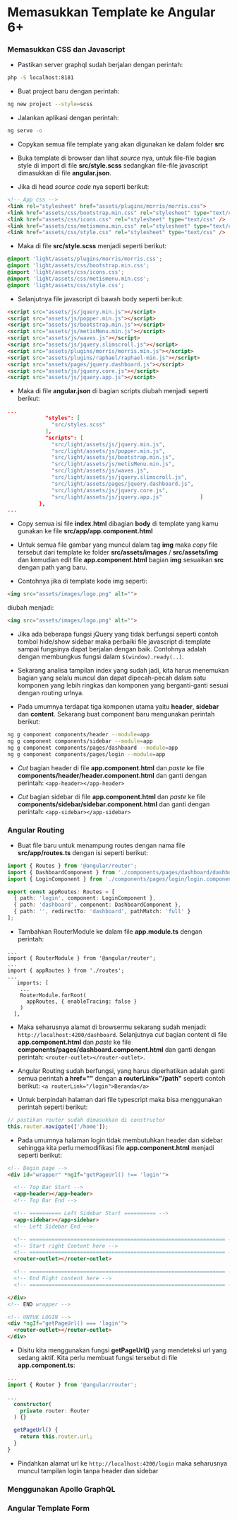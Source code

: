 # Memasukkan Template ke Angular 6+

### Memasukkan CSS dan Javascript

* Pastikan server graphql sudah berjalan dengan perintah:

```sh
php -S localhost:8181
```

* Buat project baru dengan perintah:

```sh
ng new project --style=scss
```

* Jalankan aplikasi dengan perintah:

```sh
ng serve -o
```


* Copykan semua file template yang akan digunakan ke dalam folder __src__

* Buka template di browser dan lihat _source_ nya, untuk file-file bagian style di import di file __src/style.scss__ sedangkan file-file javascript dimasukkan di file __angular.json__.

* Jika di head _source code_ nya seperti berikut:

```html
<!-- App css -->
<link rel="stylesheet" href="assets/plugins/morris/morris.css">
<link href="assets/css/bootstrap.min.css" rel="stylesheet" type="text/css" />
<link href="assets/css/icons.css" rel="stylesheet" type="text/css" />
<link href="assets/css/metismenu.min.css" rel="stylesheet" type="text/css" />
<link href="assets/css/style.css" rel="stylesheet" type="text/css" />
```

* Maka di file __src/style.scss__ menjadi seperti berikut:

```scss
@import 'light/assets/plugins/morris/morris.css';
@import 'light/assets/css/bootstrap.min.css';
@import 'light/assets/css/icons.css';
@import 'light/assets/css/metismenu.min.css';
@import 'light/assets/css/style.css';
```

* Selanjutnya file javascript di bawah body seperti berikut:

```html
<script src="assets/js/jquery.min.js"></script>
<script src="assets/js/popper.min.js"></script>
<script src="assets/js/bootstrap.min.js"></script>
<script src="assets/js/metisMenu.min.js"></script>
<script src="assets/js/waves.js"></script>
<script src="assets/js/jquery.slimscroll.js"></script>
<script src="assets/plugins/morris/morris.min.js"></script>
<script src="assets/plugins/raphael/raphael-min.js"></script>
<script src="assets/pages/jquery.dashboard.js"></script>
<script src="assets/js/jquery.core.js"></script>
<script src="assets/js/jquery.app.js"></script>
```

* Maka di file __angular.json__ di bagian scripts diubah menjadi seperti berikut:
```json
...
            "styles": [
              "src/styles.scss"
            ],
            "scripts": [
              "src/light/assets/js/jquery.min.js",
              "src/light/assets/js/popper.min.js",
              "src/light/assets/js/bootstrap.min.js",
              "src/light/assets/js/metisMenu.min.js",
              "src/light/assets/js/waves.js",
              "src/light/assets/js/jquery.slimscroll.js",
              "src/light/assets/pages/jquery.dashboard.js",
              "src/light/assets/js/jquery.core.js",
              "src/light/assets/js/jquery.app.js"            ]
          },
...
```

* Copy semua isi file __index.html__ dibagian __body__ di template yang kamu gunakan ke file __src/app/app.component.html__

* Untuk semua file gambar yang muncul dalam tag __img__ maka _copy_ file tersebut dari template ke folder __src/assets/images__ / __src/assets/img__ dan kemudian edit file __app.component.html__ bagian __img__ sesuaikan __src__ dengan path yang baru.

* Contohnya jika di template kode img seperti:

```html
<img src="assets/images/logo.png" alt="">
```

diubah menjadi:

```html
<img src="assets/images/logo.png" alt="">
```

* Jika ada beberapa fungsi jQuery yang tidak berfungsi seperti contoh tombol hide/show sidebar maka perbaiki file javascript di template sampai fungsinya dapat berjalan dengan baik. Contohnya adalah dengan membungkus fungsi dalam ```$(window).ready(..)```.

* Sekarang analisa tampilan index yang sudah jadi, kita harus menemukan bagian yang selalu muncul dan dapat dipecah-pecah dalam satu komponen yang lebih ringkas dan komponen yang berganti-ganti sesuai dengan routing urlnya.

* Pada umumnya terdapat tiga komponen utama yaitu __header__, __sidebar__ dan __content__. Sekarang buat component baru mengunakan perintah berikut:

```sh
ng g component components/header --module=app
ng g component components/sidebar --module=app
ng g component components/pages/dashboard --module=app
ng g component components/pages/login --module=app
```

* _Cut_ bagian header di file __app.component.html__ dan _paste_ ke file __components/header/header.component.html__ dan ganti dengan perintah: ```<app-header></app-header>```

* _Cut_ bagian sidebar di file __app.component.html__ dan _paste_ ke file __components/sidebar/sidebar.component.html__ dan ganti dengan perintah: ```<app-sidebar></app-sidebar>```

### Angular Routing

* Buat file baru untuk menampung routes dengan nama file __src/app/routes.ts__ dengan isi seperti berikut:

```ts
import { Routes } from '@angular/router';
import { DashboardComponent } from './components/pages/dashboard/dashboard.component';
import { LoginComponent } from './components/pages/login/login.component';

export const appRoutes: Routes = [
  { path: 'login', component: LoginComponent },
  { path: 'dashboard', component: DashboardComponent },
  { path: '', redirectTo: 'dashboard', pathMatch: 'full' }
];

```

* Tambahkan RouterModule ke dalam file __app.module.ts__ dengan perintah:

```
...
import { RouterModule } from '@angular/router';
...
import { appRoutes } from './routes';
...
   imports: [
    ...
    RouterModule.forRoot(
      appRoutes, { enableTracing: false }
    )
  ],
```

* Maka seharusnya alamat di browsermu sekarang sudah menjadi: ```http://localhost:4200/dashboard```. Selanjutnya _cut_ bagian content di file __app.component.html__ dan _paste_ ke file __components/pages/dashboard.component.html__ dan ganti dengan perintah: ```<router-outlet></router-outlet>```.

* Angular Routing sudah berfungsi, yang harus diperhatikan adalah ganti semua perintah __a href=""__ dengan __a routerLink="/path"__ seperti contoh berikut: ```<a routerLink="/login">Beranda</a>```

* Untuk berpindah halaman dari file typescript maka bisa menggunakan perintah seperti berikut:

```ts
// pastikan router sudah dimasukkan di constructor
this.router.navigate(['/home']);
```


* Pada umumnya halaman login tidak membutuhkan header dan sidebar sehingga kita perlu memodifikasi file __app.component.html__ menjadi seperti berikut:

```html
<!-- Begin page -->
<div id="wrapper" *ngIf="getPageUrl() !== 'login'">

  <!-- Top Bar Start -->
  <app-header></app-header>
  <!-- Top Bar End -->

  <!-- ========== Left Sidebar Start ========== -->
  <app-sidebar></app-sidebar>
  <!-- Left Sidebar End -->

  <!-- ============================================================== -->
  <!-- Start right Content here -->
  <!-- ============================================================== -->
  <router-outlet></router-outlet>

  <!-- ============================================================== -->
  <!-- End Right content here -->
  <!-- ============================================================== -->

</div>
<!-- END wrapper -->

<!-- UNTUK LOGIN -->
<div *ngIf="getPageUrl() === 'login'">
  <router-outlet></router-outlet>
</div>
```

* Disitu kita menggunakan fungsi __getPageUrl()__ yang mendeteksi url yang sedang aktif. Kita perlu membuat fungsi tersebut di file __app.component.ts__:

```ts
...
import { Router } from '@angular/router';

...
  constructor(
    private router: Router
  ) {}

  getPageUrl() {
    return this.router.url;
  }
}

```

* Pindahkan alamat url ke ```http://localhost:4200/login``` maka seharusnya muncul tampilan login tanpa header dan sidebar

### Menggunakan Apollo GraphQL

### Angular Template Form




